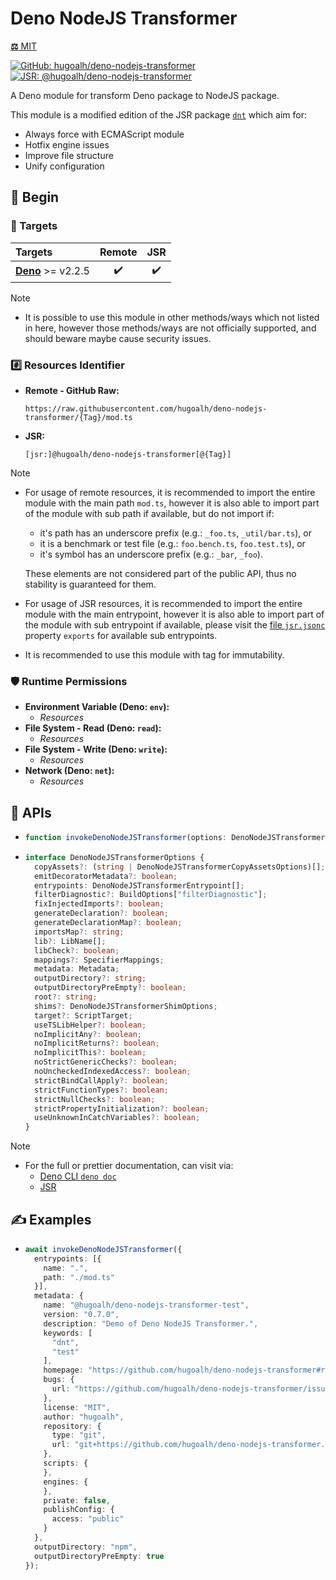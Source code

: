 # Deno NodeJS Transformer

[**⚖️** MIT](./LICENSE.md)

[![GitHub: hugoalh/deno-nodejs-transformer](https://img.shields.io/github/v/release/hugoalh/deno-nodejs-transformer?label=hugoalh/deno-nodejs-transformer&labelColor=181717&logo=github&logoColor=ffffff&sort=semver&style=flat "GitHub: hugoalh/deno-nodejs-transformer")](https://github.com/hugoalh/deno-nodejs-transformer)
[![JSR: @hugoalh/deno-nodejs-transformer](https://img.shields.io/jsr/v/@hugoalh/deno-nodejs-transformer?label=@hugoalh/deno-nodejs-transformer&labelColor=F7DF1E&logo=jsr&logoColor=000000&style=flat "JSR: @hugoalh/deno-nodejs-transformer")](https://jsr.io/@hugoalh/deno-nodejs-transformer)

A Deno module for transform Deno package to NodeJS package.

This module is a modified edition of the JSR package [`dnt`](https://jsr.io/@deno/dnt) which aim for:

- Always force with ECMAScript module
- Hotfix engine issues
- Improve file structure
- Unify configuration

## 🔰 Begin

### 🎯 Targets

| **Targets** | **Remote** | **JSR** |
|:--|:-:|:-:|
| **[Deno](https://deno.land/)** >= v2.2.5 | ✔️ | ✔️ |

> [!NOTE]
> - It is possible to use this module in other methods/ways which not listed in here, however those methods/ways are not officially supported, and should beware maybe cause security issues.

### #️⃣ Resources Identifier

- **Remote - GitHub Raw:**
  ```
  https://raw.githubusercontent.com/hugoalh/deno-nodejs-transformer/{Tag}/mod.ts
  ```
- **JSR:**
  ```
  [jsr:]@hugoalh/deno-nodejs-transformer[@{Tag}]
  ```

> [!NOTE]
> - For usage of remote resources, it is recommended to import the entire module with the main path `mod.ts`, however it is also able to import part of the module with sub path if available, but do not import if:
>
>   - it's path has an underscore prefix (e.g.: `_foo.ts`, `_util/bar.ts`), or
>   - it is a benchmark or test file (e.g.: `foo.bench.ts`, `foo.test.ts`), or
>   - it's symbol has an underscore prefix (e.g.: `_bar`, `_foo`).
>
>   These elements are not considered part of the public API, thus no stability is guaranteed for them.
> - For usage of JSR resources, it is recommended to import the entire module with the main entrypoint, however it is also able to import part of the module with sub entrypoint if available, please visit the [file `jsr.jsonc`](./jsr.jsonc) property `exports` for available sub entrypoints.
> - It is recommended to use this module with tag for immutability.

### 🛡️ Runtime Permissions

- **Environment Variable (Deno: `env`):**
  - *Resources*
- **File System - Read (Deno: `read`):**
  - *Resources*
- **File System - Write (Deno: `write`):**
  - *Resources*
- **Network (Deno: `net`):**
  - *Resources*

## 🧩 APIs

- ```ts
  function invokeDenoNodeJSTransformer(options: DenoNodeJSTransformerOptions): Promise<void>;
  ```
- ```ts
  interface DenoNodeJSTransformerOptions {
    copyAssets?: (string | DenoNodeJSTransformerCopyAssetsOptions)[];
    emitDecoratorMetadata?: boolean;
    entrypoints: DenoNodeJSTransformerEntrypoint[];
    filterDiagnostic?: BuildOptions["filterDiagnostic"];
    fixInjectedImports?: boolean;
    generateDeclaration?: boolean;
    generateDeclarationMap?: boolean;
    importsMap?: string;
    lib?: LibName[];
    libCheck?: boolean;
    mappings?: SpecifierMappings;
    metadata: Metadata;
    outputDirectory?: string;
    outputDirectoryPreEmpty?: boolean;
    root?: string;
    shims?: DenoNodeJSTransformerShimOptions;
    target?: ScriptTarget;
    useTSLibHelper?: boolean;
    noImplicitAny?: boolean;
    noImplicitReturns?: boolean;
    noImplicitThis?: boolean;
    noStrictGenericChecks?: boolean;
    noUncheckedIndexedAccess?: boolean;
    strictBindCallApply?: boolean;
    strictFunctionTypes?: boolean;
    strictNullChecks?: boolean;
    strictPropertyInitialization?: boolean;
    useUnknownInCatchVariables?: boolean;
  }
  ```

> [!NOTE]
> - For the full or prettier documentation, can visit via:
>   - [Deno CLI `deno doc`](https://docs.deno.com/runtime/reference/cli/documentation_generator/)
>   - [JSR](https://jsr.io/@hugoalh/deno-nodejs-transformer)

## ✍️ Examples

- ```ts
  await invokeDenoNodeJSTransformer({
    entrypoints: [{
      name: ".",
      path: "./mod.ts"
    }],
    metadata: {
      name: "@hugoalh/deno-nodejs-transformer-test",
      version: "0.7.0",
      description: "Demo of Deno NodeJS Transformer.",
      keywords: [
        "dnt",
        "test"
      ],
      homepage: "https://github.com/hugoalh/deno-nodejs-transformer#readme",
      bugs: {
        url: "https://github.com/hugoalh/deno-nodejs-transformer/issues"
      },
      license: "MIT",
      author: "hugoalh",
      repository: {
        type: "git",
        url: "git+https://github.com/hugoalh/deno-nodejs-transformer.git"
      },
      scripts: {
      },
      engines: {
      },
      private: false,
      publishConfig: {
        access: "public"
      }
    },
    outputDirectory: "npm",
    outputDirectoryPreEmpty: true
  });
  ```
